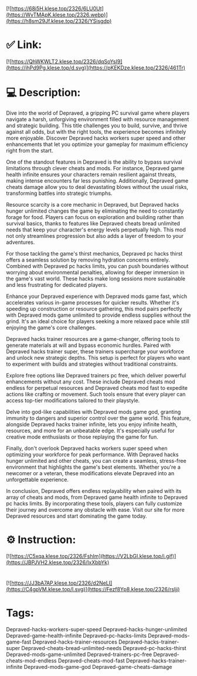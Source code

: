 [![https://68i5H.klese.top/2326/6LU0Ut](https://WvTMApK.klese.top/2326.webp)](https://h8sm29Jf.klese.top/2326/YSisgdp)
# ✅ Link:
[![https://QhWKWLT2.klese.top/2326/dqSoYsI9](https://ihPd9Pg.klese.top/d.svg)](https://pKEKDze.klese.top/2326/461Tr)
# 💻 Description:
Dive into the world of Depraved, a gripping PC survival game where players navigate a harsh, unforgiving environment filled with resource management and strategic building. This title challenges you to build, survive, and thrive against all odds, but with the right tools, the experience becomes infinitely more enjoyable. Discover Depraved hacks workers super speed and other enhancements that let you optimize your gameplay for maximum efficiency right from the start.



One of the standout features in Depraved is the ability to bypass survival limitations through clever cheats and mods. For instance, Depraved game health infinite ensures your characters remain resilient against threats, making intense encounters far less punishing. Additionally, Depraved game cheats damage allow you to deal devastating blows without the usual risks, transforming battles into strategic triumphs.



Resource scarcity is a core mechanic in Depraved, but Depraved hacks hunger unlimited changes the game by eliminating the need to constantly forage for food. Players can focus on exploration and building rather than survival basics, thanks to features like Depraved cheats bread unlimited needs that keep your character's energy levels perpetually high. This mod not only streamlines progression but also adds a layer of freedom to your adventures.



For those tackling the game's thirst mechanics, Depraved pc hacks thirst offers a seamless solution by removing hydration concerns entirely. Combined with Depraved pc hacks limits, you can push boundaries without worrying about environmental penalties, allowing for deeper immersion in the game's vast world. These hacks make long sessions more sustainable and less frustrating for dedicated players.



Enhance your Depraved experience with Depraved mods game fast, which accelerates various in-game processes for quicker results. Whether it's speeding up construction or resource gathering, this mod pairs perfectly with Depraved mods game unlimited to provide endless supplies without the grind. It's an ideal choice for players seeking a more relaxed pace while still enjoying the game's core challenges.



Depraved hacks trainer resources are a game-changer, offering tools to generate materials at will and bypass economic hurdles. Paired with Depraved hacks trainer super, these trainers supercharge your workforce and unlock new strategic depths. This setup is perfect for players who want to experiment with builds and strategies without traditional constraints.



Explore free options like Depraved trainers pc free, which deliver powerful enhancements without any cost. These include Depraved cheats mod endless for perpetual resources and Depraved cheats mod fast to expedite actions like crafting or movement. Such tools ensure that every player can access top-tier modifications tailored to their playstyle.



Delve into god-like capabilities with Depraved mods game god, granting immunity to dangers and superior control over the game world. This feature, alongside Depraved hacks trainer infinite, lets you enjoy infinite health, resources, and more for an unbeatable edge. It's especially useful for creative mode enthusiasts or those replaying the game for fun.



Finally, don't overlook Depraved hacks workers super speed when optimizing your workforce for peak performance. With Depraved hacks hunger unlimited and other cheats, you can create a seamless, stress-free environment that highlights the game's best elements. Whether you're a newcomer or a veteran, these modifications elevate Depraved into an unforgettable experience.



In conclusion, Depraved offers endless replayability when paired with its array of cheats and mods, from Depraved game health infinite to Depraved pc hacks limits. By incorporating these tools, players can fully customize their journey and overcome any obstacle with ease. Visit our site for more Depraved resources and start dominating the game today.

# ⚙️ Instruction:
[![https://C5xqa.klese.top/2326/FshIm](https://V2LbGI.klese.top/i.gif)](https://JBPJVH2.klese.top/2326/IxXbbYk)
#
[![https://JJ3bA7AP.klese.top/2326/d2NeLI](https://C4gpVM.klese.top/l.svg)](https://Fezf8Yp8.klese.top/2326/rslji)
# Tags:
Depraved-hacks-workers-super-speed Depraved-hacks-hunger-unlimited Depraved-game-health-infinite Depraved-pc-hacks-limits Depraved-mods-game-fast Depraved-hacks-trainer-resources Depraved-hacks-trainer-super Depraved-cheats-bread-unlimited-needs Depraved-pc-hacks-thirst Depraved-mods-game-unlimited Depraved-trainers-pc-free Depraved-cheats-mod-endless Depraved-cheats-mod-fast Depraved-hacks-trainer-infinite Depraved-mods-game-god Depraved-game-cheats-damage






